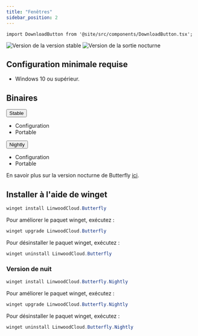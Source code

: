 ```yaml
---
title: "Fenêtres"
sidebar_position: 2
---
```


```mdx-code-block
import DownloadButton from '@site/src/components/DownloadButton.tsx';
```

![Version de la version stable](https://img.shields.io/badge/dynamic/yaml?color=c4840d&label=Stable&query=%24.version&url=https%3A%2F%2Fraw.githubusercontent.com%2FLinwoodCloud%2Fbutterfly%2Fstable%2Fapp%2Fpubspec.yaml&style=for-the-badge) ![Version de la sortie nocturne](https://img.shields.io/badge/dynamic/yaml?color=f7d28c&label=Nightly&query=%24.version&url=https%3A%2F%2Fraw.githubusercontent.com%2FLinwoodCloud%2Fbutterfly%2Fnightly%2Fapp%2Fpubspec.yaml&style=for-the-badge)

## Configuration minimale requise

* Windows 10 ou supérieur.

## Binaires

<div className="row margin-bottom--lg padding--sm">
<div className="dropdown dropdown--hoverable margin--sm">
  <button className="button button--outline button--info button--lg">Stable</button>
  <ul className="dropdown__menu">
    <li>
      <DownloadButton after="/downloads/post-windows" className="dropdown__link" href="https://github.com/LinwoodCloud/butterfly/releases/download/stable/linwood-butterfly-windows-setup.exe">
        Configuration
      </DownloadButton>
    </li>
    <li>
      <DownloadButton after="/downloads/post-windows" className="dropdown__link" href="https://github.com/LinwoodCloud/butterfly/releases/download/stable/linwood-butterfly-windows.zip">
        Portable
      </DownloadButton>
    </li>
  </ul>
</div>
<div className="dropdown dropdown--hoverable margin--sm">
  <button className="button button--outline button--danger button--lg">Nightly</button>
  <ul className="dropdown__menu">
    <li>
      <DownloadButton after="/downloads/post-windows" className="dropdown__link" href="https://github.com/LinwoodCloud/butterfly/releases/download/nightly/linwood-butterfly-windows-setup.exe">
        Configuration
      </DownloadButton>
    </li>
    <li>
      <DownloadButton after="/downloads/post-windows" className="dropdown__link" href="https://github.com/LinwoodCloud/butterfly/releases/download/nightly/linwood-butterfly-windows.zip">
        Portable
      </DownloadButton>
    </li>
  </ul>
</div>
</div>

En savoir plus sur la version nocturne de Butterfly [ici](/nightly).

## Installer à l'aide de winget

```powershell
winget install LinwoodCloud.Butterfly
```

Pour améliorer le paquet winget, exécutez :

```powershell
winget upgrade LinwoodCloud.Butterfly
```

Pour désinstaller le paquet winget, exécutez :

```powershell
winget uninstall LinwoodCloud.Butterfly
```

### Version de nuit

```powershell
winget install LinwoodCloud.Butterfly.Nightly
```

Pour améliorer le paquet winget, exécutez :

```powershell
winget upgrade LinwoodCloud.Butterfly.Nightly
```

Pour désinstaller le paquet winget, exécutez :

```powershell
winget uninstall LinwoodCloud.Butterfly.Nightly
```

